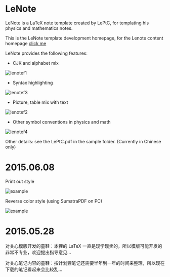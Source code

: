 LeNote
======

LeNote is a LaTeX note template created by LePtC, for templating his physics and mathematics notes.

This is the LeNote template development homepage,
for the Lenote content homepage
[click me](http://leptc.github.io/lenote/)


LeNote provides the following features:

- CJK and alphabet mix

![lenotef1](http://leptc.github.io/lenote/lenotef1.jpg)

- Syntax highlighting

![lenotef3](http://leptc.github.io/lenote/lenotef3.jpg)

- Picture, table mix with text

![lenotef2](http://leptc.github.io/lenote/lenotef2.jpg)

- Other symbol conventions in physics and math

![lenotef4](http://leptc.github.io/lenote/lenotef4.jpg)

Other details: see the LePtC.pdf in the sample folder.
(Currently in Chinese only)


2015.06.08
======

Print out style

![example](https://github.com/LePtC/lenote/blob/master/LePtC_2.png)

Reverse color style (using SumatraPDF on PC)

![example](https://github.com/LePtC/lenote/blob/master/LePtC_2r.png)


2015.05.28
======

对关心模版开发的童鞋：本狸的 LaTeX 一直是现学现卖的，所以模版可能开发的非常不专业，欢迎提出指导意见…

对关心笔记内容的童鞋：按计划狸笔记还需要半年到一年的时间来整理，所以现在下载的笔记看起来会比较乱…


